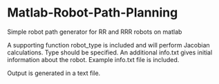 # Matlab-Robot-Path-Planning
Simple robot path generator for RR and RRR robots on matlab

A supporting function robot_type is included and will perform Jacobian calculations. Type should be specified. An additional info.txt gives initial information about the robot. Example info.txt file is included.

Output is generated in a text file.
